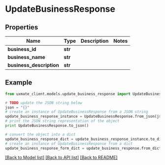 # UpdateBusinessResponse


## Properties
Name | Type | Description | Notes
------------ | ------------- | ------------- | -------------
**business_id** | **str** |  | 
**business_name** | **str** |  | 
**business_description** | **str** |  | 

## Example

```python
from uxmate_client.models.update_business_response import UpdateBusinessResponse

# TODO update the JSON string below
json = "{}"
# create an instance of UpdateBusinessResponse from a JSON string
update_business_response_instance = UpdateBusinessResponse.from_json(json)
# print the JSON string representation of the object
print UpdateBusinessResponse.to_json()

# convert the object into a dict
update_business_response_dict = update_business_response_instance.to_dict()
# create an instance of UpdateBusinessResponse from a dict
update_business_response_form_dict = update_business_response.from_dict(update_business_response_dict)
```
[[Back to Model list]](../README.md#documentation-for-models) [[Back to API list]](../README.md#documentation-for-api-endpoints) [[Back to README]](../README.md)


